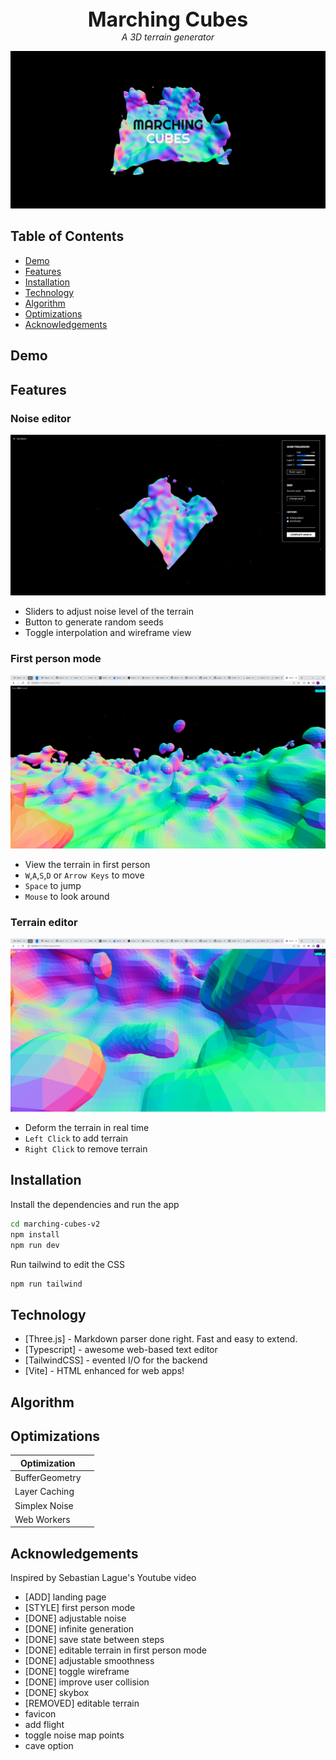 <center style="font-weight: bold; font-size: 32px">
Marching Cubes
</center>

<center style="font-style: italic">
   A 3D terrain generator
</center>

![Landing page](screenshots/landing-page-rotated.png)

## Table of Contents

- [Demo](#demo)
- [Features](#features)
- [Installation](#installation)
- [Technology](#technology)
- [Algorithm](#algorithm)
- [Optimizations](#optimizations)
- [Acknowledgements](#acknowledgements)

## Demo

## Features

### Noise editor

![Noise editor page](screenshots/noise-editor-page.png)

- Sliders to adjust noise level of the terrain
- Button to generate random seeds
- Toggle interpolation and wireframe view

### First person mode

![First person page](screenshots/first-person-page.png)

- View the terrain in first person
- `W`,`A`,`S`,`D` or `Arrow Keys` to move
- `Space` to jump
- `Mouse` to look around

### Terrain editor

![Edit terrain](screenshots/edit-terrain.png)

- Deform the terrain in real time
- `Left Click` to add terrain
- `Right Click` to remove terrain

## Installation

Install the dependencies and run the app

```sh
cd marching-cubes-v2
npm install
npm run dev
```

Run tailwind to edit the CSS

```sh
npm run tailwind
```

## Technology

- [Three.js] - Markdown parser done right. Fast and easy to extend.
- [Typescript] - awesome web-based text editor
- [TailwindCSS] - evented I/O for the backend
- [Vite] - HTML enhanced for web apps!

## Algorithm

## Optimizations

| Optimization   |     |
| -------------- | --- |
| BufferGeometry |     |
| Layer Caching  |     |
| Simplex Noise  |     |
| Web Workers    |     |

## Acknowledgements

Inspired by Sebastian Lague's Youtube video

[//]: #
[dill]: https://github.com/joemccann/dillinger
[git-repo-url]: https://github.com/joemccann/dillinger.git
[john gruber]: http://daringfireball.net
[df1]: http://daringfireball.net/projects/markdown/
[markdown-it]: https://github.com/markdown-it/markdown-it
[ace editor]: http://ace.ajax.org
[node.js]: http://nodejs.org
[twitter bootstrap]: http://twitter.github.com/bootstrap/
[jquery]: http://jquery.com
[@tjholowaychuk]: http://twitter.com/tjholowaychuk
[express]: http://expressjs.com
[angularjs]: http://angularjs.org
[gulp]: http://gulpjs.com
[pldb]: https://github.com/joemccann/dillinger/tree/master/plugins/dropbox/README.md
[plgh]: https://github.com/joemccann/dillinger/tree/master/plugins/github/README.md
[plgd]: https://github.com/joemccann/dillinger/tree/master/plugins/googledrive/README.md
[plod]: https://github.com/joemccann/dillinger/tree/master/plugins/onedrive/README.md
[plme]: https://github.com/joemccann/dillinger/tree/master/plugins/medium/README.md
[plga]: https://github.com/RahulHP/dillinger/blob/master/plugins/googleanalytics/README.md

- [ADD] landing page
- [STYLE] first person mode
- [DONE] adjustable noise
- [DONE] infinite generation
- [DONE] save state between steps
- [DONE] editable terrain in first person mode
- [DONE] adjustable smoothness
- [DONE] toggle wireframe
- [DONE] improve user collision
- [DONE] skybox
- [REMOVED] editable terrain
- favicon
- add flight
- toggle noise map points
- cave option
